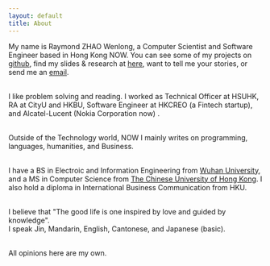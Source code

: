 ```yaml
---
layout: default
title: About
---
```

My name is Raymond ZHAO Wenlong, a Computer Scientist and Software Engineer based in Hong Kong NOW. 
You can see some of my projects on [github](https://github.com/muyun), find my slides & research at [here](http://muyun.github.io/research/), want to tell me your stories, or send me an [email](mailto:wenlzhao@gmail.com).  
<br>  

I like problem solving and reading. I worked as Technical Officer at HSUHK, RA at CityU and HKBU, Software Engineer at HKCREO (a Fintech startup), and Alcatel-Lucent (Nokia Corporation now) .   
<br>  

Outside of the Technology world, NOW I mainly writes on programming, languages, humanities, and  Business.  
<br> 
  
I have a BS in Electroic and Information Engineering from [Wuhan University](https://www.sciencemag.org/collections/celebrating-125-years-academic-excellence-wuhan-university-1893-2018?fbclid=IwAR0RzFSkpxaI8wk61JDnE7p6SWr7SlKXLyoFHkrg4-iqKGiRyE2gZfaGl8s), and a MS in Computer Science from [The Chinese University of Hong Kong](http://www.cuhk.edu.hk/english/index.html). I also hold a diploma in International Business Communication from HKU.   
<br>  
  
I believe that "The good life is one inspired by love and guided by knowledge".  
I speak Jin, Mandarin, English, Cantonese, and Japanese (basic).    
<br> 

All opinions here are my own.  






